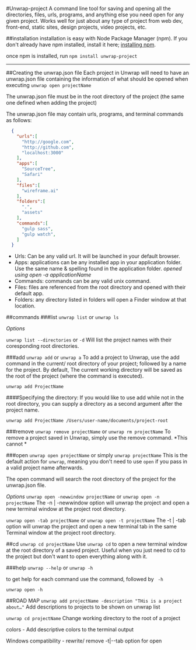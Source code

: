 #Unwrap-project
A command line tool for saving and opening all the directories, files, urls, programs, and anything else you need open for any given project. Works well for just about any type of project from web dev, front-end, static sites, design projects, video projects, etc.

##installation
installation is easy with Node Package Manager (npm). If you don't already have npm installed, install it here; [installing npm](htpp://www.npm.org).

once npm is installed, run
`npm install unwrap-project`

---

##Creating the unwrap.json file
Each project in Unwrap will need to have an unwrap.json file containing the information of what should be opened when executing `unwrap open projectName`

The unwrap.json file must be in the root directory of the project (the same one defined when adding the project)

The unwrap.json file may contain urls, programs, and terminal commands as follows:
```json
  {
    "urls":[
      "http://google.com",
      "http://github.com",
      "localhost:3000"
    ],
    "apps":[
      "SourceTree",
      "Safari"
    ],
    "files":[
      "wireframe.ai"
    ],
    "folders":[
      ".",
      "assets"
    ],
    "commands":[
      "gulp sass",
      "gulp watch",
    ]
  }

```
- Urls: Can be any valid url. It will be launched in your default browser.
- Apps: applications can be any installed app in your application folder. Use the same name & spelling found in the application folder. *opened using open -a applicationName*
- Commands: commands can be any valid unix command.
- Files: files are referenced from the root directory and opened with their default app. 
- Folders: any directory listed in folders will open a Finder window at that location.


##commands
###list
`unwrap list` or `unwrap ls`

*Options*

`unwrap list --directories` or `-d`
Will list the project names with their coresponding root directories.


###add
`unwrap add` or `unwrap a`
To add a project to Unwrap, use the add command in the current/ root directory of your project; followed by a name for the project. By default, The current working directory will be saved as the root of the project (where the command is executed).
```
unwrap add ProjectName
```
####Specifying the directory: 
If you would like to use add while not in the root directory, you can supply a directory as a second argument after the project name. 
```
unwrap add ProjectName /Users/user-name/documents/project-root
```

###remove
`unwrap remove projectName` or `unwrap rm projectName`
To remove a project saved in Unwrap, simply use the remove command. *This cannot *

###open
`unwrap open projectName` or simply `unwrap projectName`
This is the default action for `unwrap`, meaning you don't need to use `open` if you pass in a valid project name afterwards. 

The open command will search the root directory of the project for the unwrap.json file. 

*Options*
`unwrap open -newwindow projectName` or `unwrap open -n projectName`
The -n | -newwindow option will unwrap the project and open a new terminal window at the project root directory.

`unwrap open -tab projectName` or `unwrap open -t projectName`
The -t | -tab option will unwrap the project and open a new terminal tab in the same Terminal window at the project root directory. 

##cd
`unwrap cd projectName`
Use `unwrap cd` to open a new terminal window at the root directory of a saved project. Useful when you just need to cd to the project but don't want to open everything along with it. 


###help
`unwrap --help` or `unwrap -h`

to get help for each command use the command, followed by ` -h`
```
unwrap open -h
```


##ROAD MAP
`unwrap add projectName -description "THis is a project about…"` Add descriptions to projects to be shown on unwrap list

`unwrap cd projectName` Change working directory to the root of a project

colors - Add descriptive colors to the terminal output

Windows compatibility - rewrite/ remove -t|--tab option for open 